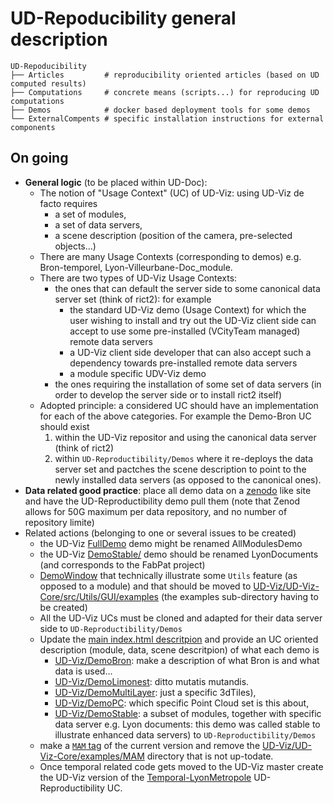 # UD-Repoducibility general description
```
UD-Repoducibility
├── Articles         # reproducibility oriented articles (based on UD computed results)
├── Computations     # concrete means (scripts...) for reproducing UD computations
├── Demos            # docker based deployment tools for some demos
└── ExternalCompents # specific installation instructions for external components
```

## On going
 - **General logic** (to be placed within UD-Doc): 
    * The notion of "Usage Context" (UC) of UD-Viz: using UD-Viz de facto requires
       - a set of modules, 
       - a set of data servers,
       - a scene description (position of the camera, pre-selected objects...)
    * There are many Usage Contexts (corresponding to demos) e.g. Bron-temporel, Lyon-Villeurbane-Doc_module.
    * There are two types of UD-Viz Usage Contexts:
       - the ones that can default the server side to some canonical data server set (think of rict2): for example
          * the standard UD-Viz demo (Usage Context) for which the user wishing to install and try out the UD-Viz client side can accept to use some pre-installed (VCityTeam managed) remote data servers
          * a UD-Viz client side developer that can also accept such a dependency towards pre-installed remote data servers
          * a module specific UDV-Viz demo
       - the ones requiring the installation of some set of data servers (in order to develop the server side or to install rict2 itself)<br>
    * Adopted principle: a considered UC should have an implementation for each of the above categories. For example the Demo-Bron UC should exist 
       1. within the UD-Viz repositor and using the canonical data server (think of rict2)
       2. within `UD-Reproductibility/Demos` where it re-deploys the data server set and pactches the scene description to point to the newly installed data servers (as opposed to the canonical ones).
 - **Data related good practice**: place all demo data on a [zenodo](https://zenodo.org/) like site and have the UD-Reproductibility demo pull them (note that Zenod allows for 50G maximum per data repository, and no number of repository limite)
- Related actions (belonging to one or several issues to be created)
    * the UD-Viz [FullDemo](https://github.com/VCityTeam/UD-Viz/tree/master/UD-Viz-Core/examples/DemoFull) demo might be renamed AllModulesDemo
    * the UD-Viz [DemoStable/](https://github.com/VCityTeam/UD-Viz/tree/master/UD-Viz-Core/examples/DemoFull) demo should be renamed LyonDocuments (and corresponds to the FabPat project)
    * [DemoWindow](https://github.com/VCityTeam/UD-Viz/tree/master/UD-Viz-Core/examples/DemoWindow) that technically illustrate some `Utils` feature (as opposed to a module) and that should be moved to [UD-Viz/UD-Viz-Core/src/Utils/GUI/examples](https://github.com/VCityTeam/UD-Viz/tree/master/UD-Viz-Core/src/Utils/GUI/) (the examples sub-directory having to be created)
    * All the UD-Viz UCs must be cloned and adapted for their data server side to `UD-Reproductibility/Demos`
    * Update the [main index.html descritpion](https://github.com/VCityTeam/UD-Viz/blob/master/UD-Viz-Core/index.html) and provide an UC oriented description (module, data, scene descritpion) of what each demo is
      - [UD-Viz/DemoBron](https://github.com/VCityTeam/UD-Viz/tree/master/UD-Viz-Core/examples/DemoBron): make a description of what Bron is and what data is used... 
      - [UD-Viz/DemoLimonest](https://github.com/VCityTeam/UD-Viz/tree/master/UD-Viz-Core/examples/DemoLimonest): ditto mutatis mutandis.
      - [UD-Viz/DemoMultiLayer](https://github.com/VCityTeam/UD-Viz/tree/master/UD-Viz-Core/examples/DemoMultiLayer): just a specific 3dTiles), 
      - [UD-Viz/DemoPC](https://github.com/VCityTeam/UD-Viz/tree/master/UD-Viz-Core/examples/DemoPC): which specific Point Cloud set is this about, 
      - [UD-Viz/DemoStable](https://github.com/VCityTeam/UD-Viz/tree/master/UD-Viz-Core/examples/DemoStable): a subset of modules, together with specific data server e.g. Lyon documents: this demo was called stable to illustrate enhanced data servers) to `UD-Reproductibility/Demos` 
   * make a [`MAM` tag](https://github.com/VCityTeam/UD-Viz/tags) of the current version and remove the [UD-Viz/UD-Viz-Core/examples/MAM](https://github.com/VCityTeam/UD-Viz/tree/master/UD-Viz-Core/examples/MAM) directory that is not up-todate.
   * Once temporal related code gets moved to the UD-Viz master create the UD-Viz version of the [Temporal-LyonMetropole](https://github.com/VCityTeam/UD-Reproducibility/tree/master/Demos/Temporal-LyonMetropole) UD-Reproductibility UC.


